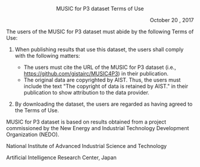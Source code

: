 <p align="center"> MUSIC for P3 dataset Terms of Use </p>
<p align="right"> October 20 , 2017 </p>

The users of the MUSIC for P3 dataset must abide by the following Terms of Use: 


1. When publishing results that use this dataset, the users shall comply with the following matters:
	* The users must cite the URL of the MUSIC for P3 dataset (i.e., https://github.com/gistairc/MUSIC4P3) in their publication.
	* The original data are copyrighted by AIST. Thus, the users must include the text "The copyright of data is retained by AIST." in their publication to show attribution to the data provider.


2. By downloading the dataset, the users are regarded as having agreed to the Terms of Use.

MUSIC for P3 dataset is based on results obtained from a project commissioned by the New Energy and Industrial Technology Development Organization (NEDO).

National Institute of Advanced Industrial Science and Technology

Artificial Intelligence Research Center, Japan 
